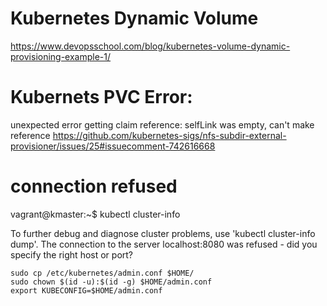 # Kubernetes Dynamic Volume
https://www.devopsschool.com/blog/kubernetes-volume-dynamic-provisioning-example-1/

# Kubernets PVC Error:
unexpected error getting claim reference: selfLink was empty, can't make reference
https://github.com/kubernetes-sigs/nfs-subdir-external-provisioner/issues/25#issuecomment-742616668

# connection refused
vagrant@kmaster:~$ kubectl cluster-info

To further debug and diagnose cluster problems, use 'kubectl cluster-info dump'.
The connection to the server localhost:8080 was refused - did you specify the right host or port?

```
sudo cp /etc/kubernetes/admin.conf $HOME/
sudo chown $(id -u):$(id -g) $HOME/admin.conf
export KUBECONFIG=$HOME/admin.conf
```
